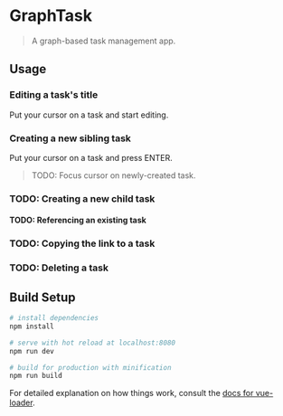 # GraphTask

> A graph-based task management app.

## Usage

### Editing a task's title

Put your cursor on a task and start editing.

### Creating a new sibling task

Put your cursor on a task and press ENTER.

> TODO: Focus cursor on newly-created task.

### TODO: Creating a new child task

#### TODO: Referencing an existing task

### TODO: Copying the link to a task

### TODO: Deleting a task

## Build Setup

``` bash
# install dependencies
npm install

# serve with hot reload at localhost:8080
npm run dev

# build for production with minification
npm run build
```

For detailed explanation on how things work, consult the [docs for vue-loader](http://vuejs.github.io/vue-loader).
